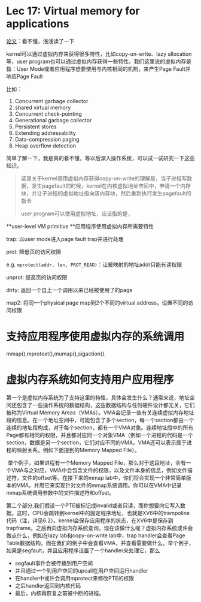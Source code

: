 #  Lec 17: Virtual memory for applications 

[论文](https://pdos.csail.mit.edu/6.828/2020/readings/appel-li.pdf)：看不懂，浅浅读了一下

kernel可以通过虚拟内存来获得很多特性，比如copy-on-write、lazy allocation等，user program也可以通过虚拟内存获得一些特性。我们这里说的虚拟内存是指：User Mode或者应用程序想要使用与内核相同的机制，来产生Page Fault并响应Page Fault

比如：

1. Concurrent garbage collector
2. shared virtual memory
3. Concurrent check-pointing
4. Generational garbage collector
5. Persistent stores
6. Extending addressability
7. Data-compression paging
8. Heap overflow detection

简单了解一下，我是真的看不懂，等以后深入操作系统，可以试一试研究一下这些知识。



> 这里关于kernel调用虚拟内存获得copy-on-write的理解是，当子进程写数据，发生pagefault的时候，kernel在内核虚拟地址空间中，申请一个内存块，并让子进程的虚拟地址指向该内存块，然后重新执行发生pagefault的指令
>
> user program可以使用虚拟地址，应该指的是，



**user-level VM primitive **应用程序使用虚拟内存所需要特性

trap: 以user mode进入page fault trap并进行处理

prot: 降低页的访问权限

e.g. `mprotect(addr, len, PROT_READ)`：让被映射的地址addr只能有读权限

unprot: 提高页的访问权限

dirty: 返回一个自上一个调用以来已经被使用了的page

map2: 将同一个physical page map到2个不同的virtual address，设置不同的访问权限







# 支持应用程序使用虚拟内存的系统调用

mmap(),mprotext(),mumap(),sigaction().



# 虚拟内存系统如何支持用户应用程序

​		第一个是虚拟内存系统为了支持这里的特性，具体会发生什么？通常来说，地址空间还包含了一些操作系统的数据结构，这些数据结构与任何硬件设计都无关，它们被称为Virtual Memory Areas（VMAs）。VMA会记录一些有关连续虚拟内存地址段的信息。在一个地址空间中，可能包含了多个section，每一个section都由一个连续的地址段构成，对于每个section，都有一个VMA对象。连续地址段中的所有Page都有相同的权限，并且都对应同一个对象VMA（例如一个进程的代码是一个section，数据是另一个section，它们对应不同的VMA，VMA还可以表示属于进程的映射关系，例如下面提到的Memory Mapped File）。

​		举个例子，如果进程有一个Memory Mapped File，那么对于这段地址，会有一个VMA与之对应，VMA中会包含文件的权限，以及文件本身的信息，例如文件描述符，文件的offset等。在接下来的mmap lab中，你们将会实现一个非常简单版本的VMA，并用它来实现针对文件的mmap系统调用。你可以在VMA中记录mmap系统调用参数中的文件描述符和offset。

​		第二个部分,我们假设一个PTE被标记成invalid或者只读，而你想要向它写入数据。这时，CPU会跳转到kernel中的固定程序地址，也就是XV6中的trampoline代码（注，详见6.2）。kernel会保存应用程序的状态，在XV6中是保存到trapframe。之后再向虚拟内存系统查询，现在该做什么呢？虚拟内存系统或许会做点什么，例如在lazy lab和copy-on-write lab中，trap handler会查看Page Table数据结构。而在我们的例子中会查看VMA，并查看需要做什么。举个例子，如果是segfault，并且应用程序设置了一个handler来处理它，那么

- segfault事件会被传播到用户空间
- 并且通过一个到用户空间的upcall在用户空间运行handler
- 在handler中或许会调用mprotect来修改PTE的权限
- 之后handler返回到内核代码
- 最后，内核再恢复之前被中断的进程。